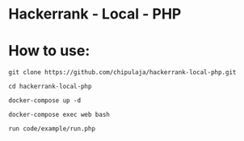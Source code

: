 # Hackerrank - Local - PHP


How to use:
============================================================

    git clone https://github.com/chipulaja/hackerrank-local-php.git

    cd hackerrank-local-php
	
	docker-compose up -d
	
	docker-compose exec web bash
	
	run code/example/run.php
